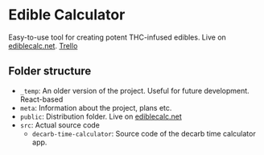 # Edible Calculator
Easy-to-use tool for creating potent THC-infused edibles. Live on [ediblecalc.net](http://www.ediblecalc.net).
[Trello](https://trello.com/b/7TbHpi4e/edible-calculator-quests)

## Folder structure
 - ```_temp```: An older version of the project. Useful for future development. React-based
 - ```meta```: Information about the project, plans etc.
 - ```public```: Distribution folder. Live on [ediblecalc.net](http://www.ediblecalc.net)
 - ```src```: Actual source code
   - ```decarb-time-calculator```: Source code of the decarb time calculator app.
